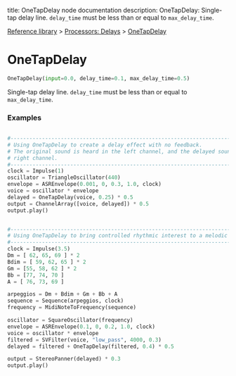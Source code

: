 title: OneTapDelay node documentation
description: OneTapDelay: Single-tap delay line. `delay_time` must be less than or equal to `max_delay_time`.

[Reference library](../../index.md) > [Processors: Delays](../index.md) > [OneTapDelay](index.md)

# OneTapDelay

```python
OneTapDelay(input=0.0, delay_time=0.1, max_delay_time=0.5)
```

Single-tap delay line. `delay_time` must be less than or equal to `max_delay_time`.

### Examples

```python

#-------------------------------------------------------------------------------
# Using OneTapDelay to create a delay effect with no feedback.
# The original sound is heard in the left channel, and the delayed sound in the
# right channel.
#-------------------------------------------------------------------------------
clock = Impulse(1)
oscillator = TriangleOscillator(440)
envelope = ASREnvelope(0.001, 0, 0.3, 1.0, clock)
voice = oscillator * envelope
delayed = OneTapDelay(voice, 0.25) * 0.5
output = ChannelArray([voice, delayed]) * 0.5
output.play()

```

```python

#-------------------------------------------------------------------------------
# Using OneTapDelay to bring controlled rhythmic interest to a melodic sequence
#-------------------------------------------------------------------------------
clock = Impulse(3.5)
Dm = [ 62, 65, 69 ] * 2
Bdim = [ 59, 62, 65 ] * 2
Gm = [55, 58, 62 ] * 2
Bb = [77, 74, 70 ]
A = [ 76, 73, 69 ]

arpeggios = Dm + Bdim + Gm + Bb + A
sequence = Sequence(arpeggios, clock)
frequency = MidiNoteToFrequency(sequence)

oscillator = SquareOscillator(frequency)
envelope = ASREnvelope(0.1, 0, 0.2, 1.0, clock)
voice = oscillator * envelope
filtered = SVFilter(voice, "low_pass", 4000, 0.3)
delayed = filtered + OneTapDelay(filtered, 0.4) * 0.5

output = StereoPanner(delayed) * 0.3
output.play()

```

